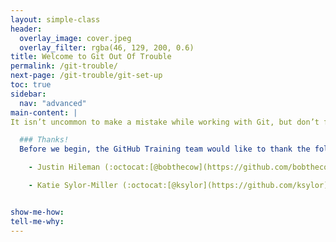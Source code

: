 ```yaml
---
layout: simple-class
header:
  overlay_image: cover.jpeg
  overlay_filter: rgba(46, 129, 200, 0.6)
title: Welcome to Git Out Of Trouble
permalink: /git-trouble/
next-page: /git-trouble/git-set-up
toc: true
sidebar:
  nav: "advanced"
main-content: |  
It isn’t uncommon to make a mistake while working with Git, but don’t fret, everyone does it. Getting out of a mess can be just as easy as getting into one, and this course is here to help. It outlines the different commands you can use to get out of almost **any** sticky situation helping you to save your project and prevent embarrassment.

  ### Thanks!
  Before we begin, the GitHub Training team would like to thank the following community contributors for their work in creating meaningful content that inspired this course:

    - Justin Hileman (:octocat:[@bobthecow](https://github.com/bobthecow)), [Git Pretty](http://justinhileman.info/article/git-pretty/)

    - Katie Sylor-Miller (:octocat:[@ksylor](https://github.com/ksylor)), [Oh, Shit, Git!](http://ohshitgit.com/)


show-me-how:
tell-me-why:
---
```

